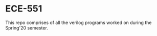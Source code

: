 # ECE-551
This repo comprises of all the verilog programs worked on during the Spring'20 semester. 
